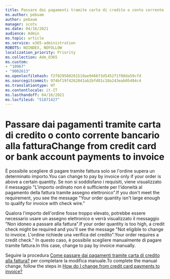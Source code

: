 ```yaml
---
title: Passare dai pagamenti tramite carta di credito o conto corrente bancario alla fattura
ms.author: pebuam
author: pebaum
manager: scotv
ms.date: 04/16/2021
audience: Admin
ms.topic: article
ms.service: o365-administration
ROBOTS: NOINDEX, NOFOLLOW
localization_priority: Priority
ms.collection: Adm_O365
ms.custom:
- "10967"
- "9002613"
ms.openlocfilehash: f2f829580281519ae9466f3d5452f1f80da59cfd
ms.sourcegitcommit: 974bf19f4262841ab2bfd81c10a243eab05484c4
ms.translationtype: HT
ms.contentlocale: it-IT
ms.lasthandoff: 04/16/2021
ms.locfileid: "51871427"
---
```

# <a name="change-from-credit-card-or-bank-account-payments-to-invoice"></a><span data-ttu-id="6c346-102">Passare dai pagamenti tramite carta di credito o conto corrente bancario alla fattura</span><span class="sxs-lookup"><span data-stu-id="6c346-102">Change from credit card or bank account payments to invoice</span></span>

<span data-ttu-id="6c346-103">È possibile scegliere di pagare tramite fattura solo se l'ordine supera un determinato importo.</span><span class="sxs-lookup"><span data-stu-id="6c346-103">You can change to pay by invoice only if your order is above a certain quantity.</span></span> <span data-ttu-id="6c346-104">Se non si soddisfano i requisiti, viene visualizzato il messaggio "L'importo ordinato non è sufficiente per l'idoneità al pagamento della fattura tramite assegno elettronico".</span><span class="sxs-lookup"><span data-stu-id="6c346-104">If you don't meet the requirement, you see the message "Your order quantity isn't large enough to qualify for invoice with check wire."</span></span> 

<span data-ttu-id="6c346-105">Qualora l'importo dell'ordine fosse troppo elevato, potrebbe essere necessario usare un assegno elettronico e verrà visualizzato il messaggio "Non idoneo a passare alla fattura".</span><span class="sxs-lookup"><span data-stu-id="6c346-105">If your order quantity is too high, a credit check might be required and you'll see the message "Not eligible to change to invoice.</span></span> <span data-ttu-id="6c346-106">L'ordine richiede una verifica del credito".</span><span class="sxs-lookup"><span data-stu-id="6c346-106">Your order requires a credit check."</span></span> <span data-ttu-id="6c346-107">In questo caso, è possibile scegliere manualmente di pagare tramite fattura.</span><span class="sxs-lookup"><span data-stu-id="6c346-107">In this case, change to pay by invoice manually.</span></span> 

<span data-ttu-id="6c346-108">Seguire la procedura [Come passare dai pagamenti tramite carta di credito alla fattura?](https://docs.microsoft.com/alchemyinsights/how-do-i-change-from-credit-card-payments-to-invoice) per completare la modifica manuale.</span><span class="sxs-lookup"><span data-stu-id="6c346-108">To complete the manual change, follow the steps in [How do I change from credit card payments to invoice?](https://docs.microsoft.com/alchemyinsights/how-do-i-change-from-credit-card-payments-to-invoice)</span></span>